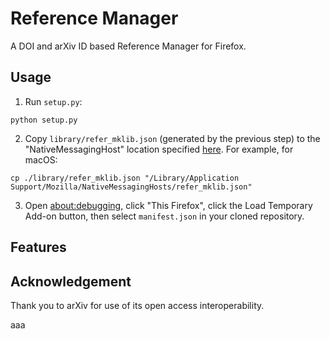 # Reference Manager
A DOI and arXiv ID based Reference Manager for Firefox.

## Usage
1. Run `setup.py`:
```
python setup.py
```

2. Copy `library/refer_mklib.json` (generated by the previous step) to the "NativeMessagingHost" location specified [here](https://developer.mozilla.org/en-US/docs/Mozilla/Add-ons/WebExtensions/Native_manifests#manifest_location "Mozilla documentation"). For example, for macOS:
```
cp ./library/refer_mklib.json "/Library/Application Support/Mozilla/NativeMessagingHosts/refer_mklib.json"
```

3. Open [about:debugging](about:debugging "open"), click "This Firefox", click the Load Temporary Add-on button, then select `manifest.json` in your cloned repository.

## Features


## Acknowledgement
Thank you to arXiv for use of its open access interoperability.

aaa
